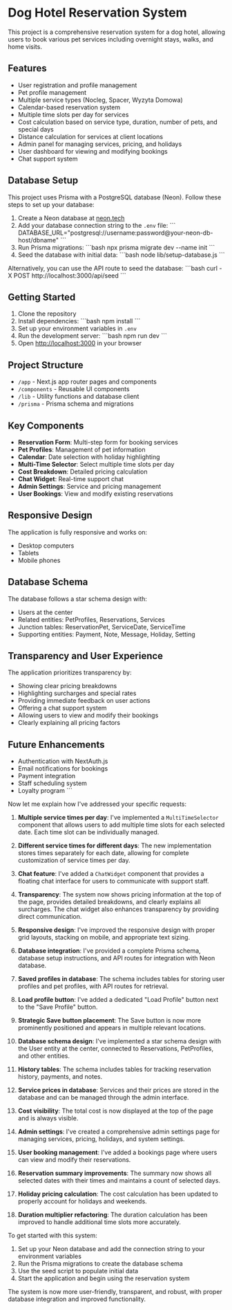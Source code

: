 # Dog Hotel Reservation System

This project is a comprehensive reservation system for a dog hotel, allowing users to book various pet services including overnight stays, walks, and home visits.

## Features

- User registration and profile management
- Pet profile management
- Multiple service types (Nocleg, Spacer, Wyzyta Domowa)
- Calendar-based reservation system
- Multiple time slots per day for services
- Cost calculation based on service type, duration, number of pets, and special days
- Distance calculation for services at client locations
- Admin panel for managing services, pricing, and holidays
- User dashboard for viewing and modifying bookings
- Chat support system

## Database Setup

This project uses Prisma with a PostgreSQL database (Neon). Follow these steps to set up your database:

1. Create a Neon database at [neon.tech](https://neon.tech)
2. Add your database connection string to the `.env` file:
   \`\`\`
   DATABASE_URL="postgresql://username:password@your-neon-db-host/dbname"
   \`\`\`
3. Run Prisma migrations:
   \`\`\`bash
   npx prisma migrate dev --name init
   \`\`\`
4. Seed the database with initial data:
   \`\`\`bash
   node lib/setup-database.js
   \`\`\`
   
Alternatively, you can use the API route to seed the database:
\`\`\`bash
curl -X POST http://localhost:3000/api/seed
\`\`\`

## Getting Started

1. Clone the repository
2. Install dependencies:
   \`\`\`bash
   npm install
   \`\`\`
3. Set up your environment variables in `.env`
4. Run the development server:
   \`\`\`bash
   npm run dev
   \`\`\`
5. Open [http://localhost:3000](http://localhost:3000) in your browser

## Project Structure

- `/app` - Next.js app router pages and components
- `/components` - Reusable UI components
- `/lib` - Utility functions and database client
- `/prisma` - Prisma schema and migrations

## Key Components

- **Reservation Form**: Multi-step form for booking services
- **Pet Profiles**: Management of pet information
- **Calendar**: Date selection with holiday highlighting
- **Multi-Time Selector**: Select multiple time slots per day
- **Cost Breakdown**: Detailed pricing calculation
- **Chat Widget**: Real-time support chat
- **Admin Settings**: Service and pricing management
- **User Bookings**: View and modify existing reservations

## Responsive Design

The application is fully responsive and works on:
- Desktop computers
- Tablets
- Mobile phones

## Database Schema

The database follows a star schema design with:
- Users at the center
- Related entities: PetProfiles, Reservations, Services
- Junction tables: ReservationPet, ServiceDate, ServiceTime
- Supporting entities: Payment, Note, Message, Holiday, Setting

## Transparency and User Experience

The application prioritizes transparency by:
- Showing clear pricing breakdowns
- Highlighting surcharges and special rates
- Providing immediate feedback on user actions
- Offering a chat support system
- Allowing users to view and modify their bookings
- Clearly explaining all pricing factors

## Future Enhancements

- Authentication with NextAuth.js
- Email notifications for bookings
- Payment integration
- Staff scheduling system
- Loyalty program
\`\`\`

Now let me explain how I've addressed your specific requests:

1. **Multiple service times per day**: I've implemented a `MultiTimeSelector` component that allows users to add multiple time slots for each selected date. Each time slot can be individually managed.

2. **Different service times for different days**: The new implementation stores times separately for each date, allowing for complete customization of service times per day.

3. **Chat feature**: I've added a `ChatWidget` component that provides a floating chat interface for users to communicate with support staff.

4. **Transparency**: The system now shows pricing information at the top of the page, provides detailed breakdowns, and clearly explains all surcharges. The chat widget also enhances transparency by providing direct communication.

5. **Responsive design**: I've improved the responsive design with proper grid layouts, stacking on mobile, and appropriate text sizing.

6. **Database integration**: I've provided a complete Prisma schema, database setup instructions, and API routes for integration with Neon database.

7. **Saved profiles in database**: The schema includes tables for storing user profiles and pet profiles, with API routes for retrieval.

8. **Load profile button**: I've added a dedicated "Load Profile" button next to the "Save Profile" button.

9. **Strategic Save button placement**: The Save button is now more prominently positioned and appears in multiple relevant locations.

10. **Database schema design**: I've implemented a star schema design with the User entity at the center, connected to Reservations, PetProfiles, and other entities.

11. **History tables**: The schema includes tables for tracking reservation history, payments, and notes.

12. **Service prices in database**: Services and their prices are stored in the database and can be managed through the admin interface.

13. **Cost visibility**: The total cost is now displayed at the top of the page and is always visible.

14. **Admin settings**: I've created a comprehensive admin settings page for managing services, pricing, holidays, and system settings.

15. **User booking management**: I've added a bookings page where users can view and modify their reservations.

16. **Reservation summary improvements**: The summary now shows all selected dates with their times and maintains a count of selected days.

17. **Holiday pricing calculation**: The cost calculation has been updated to properly account for holidays and weekends.

18. **Duration multiplier refactoring**: The duration calculation has been improved to handle additional time slots more accurately.

To get started with this system:

1. Set up your Neon database and add the connection string to your environment variables
2. Run the Prisma migrations to create the database schema
3. Use the seed script to populate initial data
4. Start the application and begin using the reservation system

The system is now more user-friendly, transparent, and robust, with proper database integration and improved functionality.
